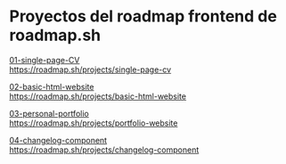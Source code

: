# Proyectos del roadmap frontend de roadmap.sh

<a href='/01-single-page-CV/'>01-single-page-CV</a><br>
https://roadmap.sh/projects/single-page-cv<br>

<a href='/02-basic-html-website/'>02-basic-html-website</a><br>
https://roadmap.sh/projects/basic-html-website<br>

<a href='/03-personal-portfolio/'>03-personal-portfolio</a><br>
https://roadmap.sh/projects/portfolio-website<br>

<a href='/04-changelog-component/'>04-changelog-component</a><br>
https://roadmap.sh/projects/changelog-component<br>